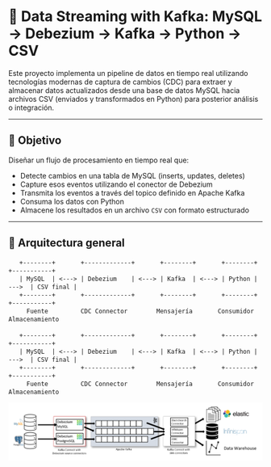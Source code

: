 # 🔄 Data Streaming with Kafka: MySQL → Debezium → Kafka → Python → CSV

Este proyecto implementa un pipeline de datos en tiempo real utilizando tecnologías modernas de captura de cambios (CDC) para extraer y almacenar datos actualizados desde una base de datos MySQL hacia archivos CSV (enviados y transformados en Python) para posterior análisis o integración.

---

## 📌 Objetivo

Diseñar un flujo de procesamiento en tiempo real que:
- Detecte cambios en una tabla de MySQL (inserts, updates, deletes)
- Capture esos eventos utilizando el conector de Debezium
- Transmita los eventos a través del topico definido en Apache Kafka
- Consuma los datos con Python
- Almacene los resultados en un archivo `CSV` con formato estructurado

---

## 🧱 Arquitectura general

```plaintext
   +--------+       +-------------+       +--------+       +--------+       +-----------+
   | MySQL  | <---> | Debezium    | <---> | Kafka  | <---> | Python | --->  | CSV final |
   +--------+       +-------------+       +--------+       +--------+       +-----------+
     Fuente         CDC Connector        Mensajería       Consumidor        Almacenamiento

   +--------+       +-------------+       +--------+       +--------+       +-----------+
   | MySQL  | <---> | Debezium    | <---> | Kafka  | <---> | Python | --->  | CSV final |
   +--------+       +-------------+       +--------+       +--------+       +-----------+
     Fuente         CDC Connector        Mensajería       Consumidor        Almacenamiento

```

![Arquitectura de datos](img/Arquitectura_de_datos.png)
